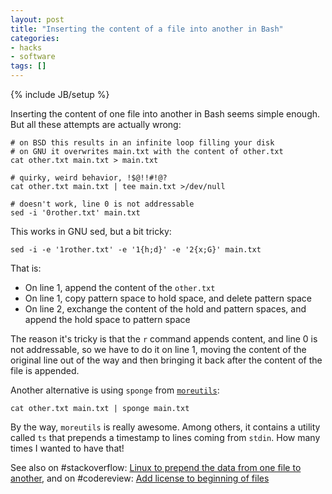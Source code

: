 ```yaml
---
layout: post
title: "Inserting the content of a file into another in Bash"
categories:
- hacks
- software
tags: []
---
```

{% include JB/setup %}

Inserting the content of one file into another in Bash seems simple enough.
But all these attempts are actually wrong:

    # on BSD this results in an infinite loop filling your disk
    # on GNU it overwrites main.txt with the content of other.txt
    cat other.txt main.txt > main.txt

    # quirky, weird behavior, !$@!!#!@?
    cat other.txt main.txt | tee main.txt >/dev/null

    # doesn't work, line 0 is not addressable
    sed -i '0rother.txt' main.txt

This works in GNU sed, but a bit tricky:

    sed -i -e '1rother.txt' -e '1{h;d}' -e '2{x;G}' main.txt

That is:

- On line 1, append the content of the `other.txt`
- On line 1, copy pattern space to hold space, and delete pattern space
- On line 2, exchange the content of the hold and pattern spaces, and append the hold space to pattern space

The reason it's tricky is that the `r` command appends content,
and line 0 is not addressable, so we have to do it on line 1,
moving the content of the original line out of the way and then bringing it back after the content of the file is appended.

Another alternative is using `sponge` from [`moreutils`](https://packages.debian.org/sid/moreutils):

    cat other.txt main.txt | sponge main.txt

By the way, `moreutils` is really awesome.
Among others, it contains a utility called `ts` that prepends a timestamp to lines coming from `stdin`.
How many times I wanted to have that!

<div class="text-muted">
See also on #stackoverflow: <a href="http://stackoverflow.com/questions/11250023/linux-to-prepend-the-data-from-one-file-to-another">Linux to prepend the data from one file to another</a>, and on #codereview: <a href="http://codereview.stackexchange.com/questions/100647/add-license-to-beginning-of-files/107191#107191">Add license to beginning of files</a>
</div>
